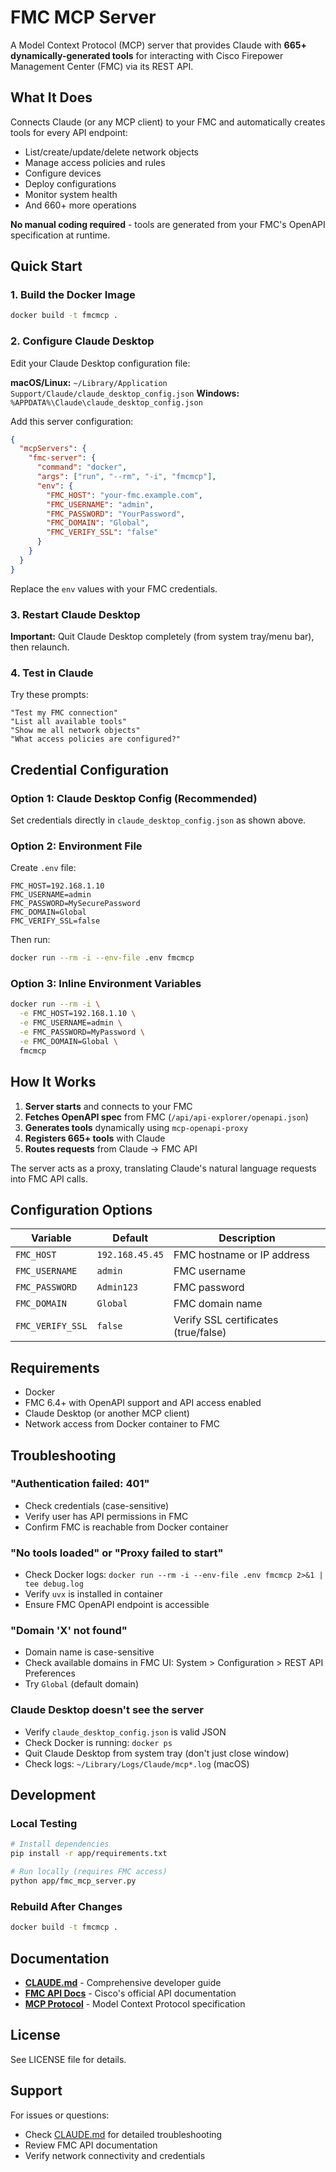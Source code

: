 # FMC MCP Server

A Model Context Protocol (MCP) server that provides Claude with **665+ dynamically-generated tools** for interacting with Cisco Firepower Management Center (FMC) via its REST API.

## What It Does

Connects Claude (or any MCP client) to your FMC and automatically creates tools for every API endpoint:
- List/create/update/delete network objects
- Manage access policies and rules
- Configure devices
- Deploy configurations
- Monitor system health
- And 660+ more operations

**No manual coding required** - tools are generated from your FMC's OpenAPI specification at runtime.

## Quick Start

### 1. Build the Docker Image

```bash
docker build -t fmcmcp .
```

### 2. Configure Claude Desktop

Edit your Claude Desktop configuration file:

**macOS/Linux:** `~/Library/Application Support/Claude/claude_desktop_config.json`
**Windows:** `%APPDATA%\Claude\claude_desktop_config.json`

Add this server configuration:

```json
{
  "mcpServers": {
    "fmc-server": {
      "command": "docker",
      "args": ["run", "--rm", "-i", "fmcmcp"],
      "env": {
        "FMC_HOST": "your-fmc.example.com",
        "FMC_USERNAME": "admin",
        "FMC_PASSWORD": "YourPassword",
        "FMC_DOMAIN": "Global",
        "FMC_VERIFY_SSL": "false"
      }
    }
  }
}
```

Replace the `env` values with your FMC credentials.

### 3. Restart Claude Desktop

**Important:** Quit Claude Desktop completely (from system tray/menu bar), then relaunch.

### 4. Test in Claude

Try these prompts:
```
"Test my FMC connection"
"List all available tools"
"Show me all network objects"
"What access policies are configured?"
```

## Credential Configuration

### Option 1: Claude Desktop Config (Recommended)

Set credentials directly in `claude_desktop_config.json` as shown above.

### Option 2: Environment File

Create `.env` file:
```env
FMC_HOST=192.168.1.10
FMC_USERNAME=admin
FMC_PASSWORD=MySecurePassword
FMC_DOMAIN=Global
FMC_VERIFY_SSL=false
```

Then run:
```bash
docker run --rm -i --env-file .env fmcmcp
```

### Option 3: Inline Environment Variables

```bash
docker run --rm -i \
  -e FMC_HOST=192.168.1.10 \
  -e FMC_USERNAME=admin \
  -e FMC_PASSWORD=MyPassword \
  -e FMC_DOMAIN=Global \
  fmcmcp
```

## How It Works

1. **Server starts** and connects to your FMC
2. **Fetches OpenAPI spec** from FMC (`/api/api-explorer/openapi.json`)
3. **Generates tools** dynamically using `mcp-openapi-proxy`
4. **Registers 665+ tools** with Claude
5. **Routes requests** from Claude → FMC API

The server acts as a proxy, translating Claude's natural language requests into FMC API calls.

## Configuration Options

| Variable | Default | Description |
|----------|---------|-------------|
| `FMC_HOST` | `192.168.45.45` | FMC hostname or IP address |
| `FMC_USERNAME` | `admin` | FMC username |
| `FMC_PASSWORD` | `Admin123` | FMC password |
| `FMC_DOMAIN` | `Global` | FMC domain name |
| `FMC_VERIFY_SSL` | `false` | Verify SSL certificates (true/false) |

## Requirements

- Docker
- FMC 6.4+ with OpenAPI support and API access enabled
- Claude Desktop (or another MCP client)
- Network access from Docker container to FMC

## Troubleshooting

### "Authentication failed: 401"
- Check credentials (case-sensitive)
- Verify user has API permissions in FMC
- Confirm FMC is reachable from Docker container

### "No tools loaded" or "Proxy failed to start"
- Check Docker logs: `docker run --rm -i --env-file .env fmcmcp 2>&1 | tee debug.log`
- Verify `uvx` is installed in container
- Ensure FMC OpenAPI endpoint is accessible

### "Domain 'X' not found"
- Domain name is case-sensitive
- Check available domains in FMC UI: System > Configuration > REST API Preferences
- Try `Global` (default domain)

### Claude Desktop doesn't see the server
- Verify `claude_desktop_config.json` is valid JSON
- Check Docker is running: `docker ps`
- Quit Claude Desktop from system tray (don't just close window)
- Check logs: `~/Library/Logs/Claude/mcp*.log` (macOS)

## Development

### Local Testing
```bash
# Install dependencies
pip install -r app/requirements.txt

# Run locally (requires FMC access)
python app/fmc_mcp_server.py
```

### Rebuild After Changes
```bash
docker build -t fmcmcp .
```

## Documentation

- **[CLAUDE.md](CLAUDE.md)** - Comprehensive developer guide
- **[FMC API Docs](https://developer.cisco.com/firepower/)** - Cisco's official API documentation
- **[MCP Protocol](https://modelcontextprotocol.io/)** - Model Context Protocol specification

## License

See LICENSE file for details.

## Support

For issues or questions:
- Check [CLAUDE.md](CLAUDE.md) for detailed troubleshooting
- Review FMC API documentation
- Verify network connectivity and credentials
